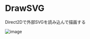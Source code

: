 # DrawSVG
Direct2Dで外部SVGを読み込んで描画する

![image](https://github.com/kenjinote/DrawSVG/assets/2605401/e80823a9-348a-4c21-949c-2b0ba6562e89)

